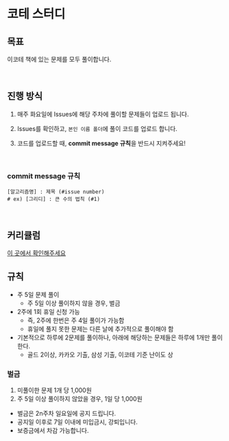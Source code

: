 # 코테 스터디

## 목표
이코테 책에 있는 문제를 모두 풀이합니다.

<br>

## 진행 방식
1. 매주 화요일에 Issues에 해당 주차에 풀이할 문제들이 업로드 됩니다.
  
2. Issues를 확인하고, `본인 이름 폴더`에 풀이 코드를 업로드 합니다.

3. 코드를 업로드할 때, **commit message 규칙**을 반드시 지켜주세요!

<br>

### commit message 규칙
```git
[알고리즘명] : 제목 (#issue number)
# ex) [그리디] : 큰 수의 법칙 (#1)
```

<br>

## 커리큘럼
[이 곳에서 확인해주세요](https://fuschia-club-c72.notion.site/3c2fe5f8e17c423f967029cb7cdc2784?v=df614129b7bc40869c0c10770bb707f9&pvs=4)

## 규칙
- 주 5일 문제 풀이
  - 주 5일 이상 풀이하지 않을 경우, 벌금
- 2주에 1회 휴일 신청 가능
  - 즉, 2주에 한번은 주 4일 풀이가 가능함
  - 휴일에 풀지 못한 문제는 다른 날에 추가적으로 풀이해야 함
- 기본적으로 하루에 2문제를 풀이하나, 아래에 해당하는 문제들은 하루에 1개만 풀이한다.
  - 골드 2이상, 카카오 기출, 삼성 기출, 이코테 기준 난이도 상
 
### 벌금
1. 미풀이한 문제 1개 당 1,000원
2. 주 5일 이상 풀이하지 않았을 경우, 1일 당 1,000원
- 벌금은 2n주차 일요일에 공지 드립니다.
- 공지일 이후로 7일 이내에 미입금시, 강퇴입니다.
- 보증금에서 차감 가능합니다.

